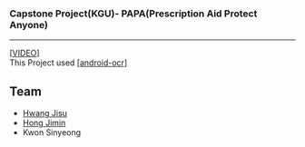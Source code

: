 ### Capstone Project(KGU)- PAPA(Prescription Aid Protect Anyone)   

---------------------
[[VIDEO](https://www.youtube.com/watch?v=O6UXFotvA4M)]   
This Project used [[android-ocr](https://github.com/rmtheis/android-ocr)]   

## Team
* [Hwang Jisu](https://github.com/yellowjs0304)
* [Hong Jimin](https://github.com/HONG808)
* Kwon Sinyeong   

